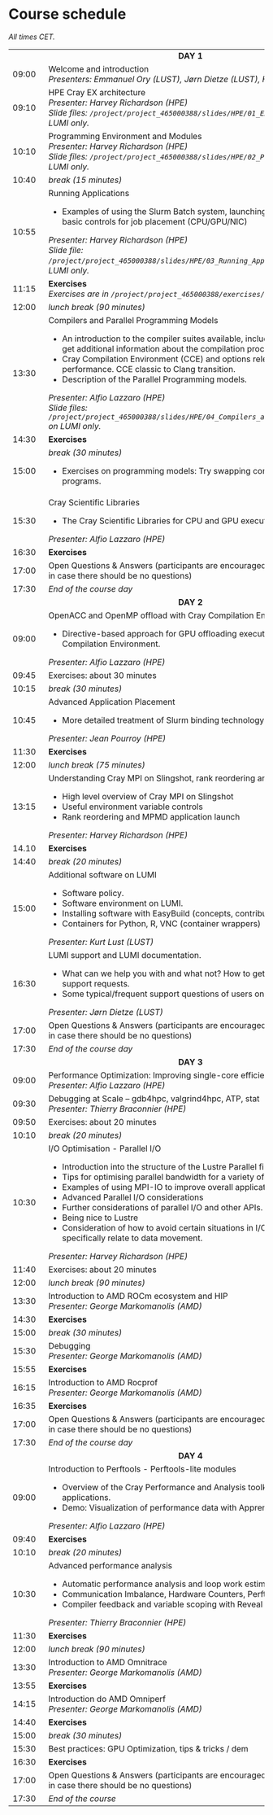 # Course schedule

<em>All times CET.</em>

<table style="text-align: left;">
<tbody>
<tr>
    <td colspan="2" align="center">
        <b>DAY 1</b>
    </td>
</tr>
<tr>
    <td>09:00&nbsp;&nbsp;</td>
    <td>Welcome and introduction<br>
    <em>Presenters: Emmanuel Ory (LUST), Jørn Dietze (LUST), Harvey Richardson (HPE)(</em>
    <!--
    <br><em>Recording: <code>/project/project_465000388/recordings/00_Introduction.mp4</code> on LUMI only.</em>
    -->
    </td>
</tr>
<tr>
    <td>09:10</td>
    <td>HPE Cray EX architecture<br/>
    <em>Presenter: Harvey Richardson (HPE)</em><br>
    <em>Slide files: <code>/project/project_465000388/slides/HPE/01_EX_Architecture.pdf</code> on LUMI only.</em>
    <!--
    <br><em>Recording: <code>/project/project_465000388/recordings/01_Cray_EX_Architecture.mp4</code> on LUMI only.</em>
    -->
    </td>
</tr>
<tr>
    <td>10:10</td>
    <td>Programming Environment and Modules<br/>
    <em>Presenter: Harvey Richardson (HPE)</em><br>
    <em>Slide files: <code>/project/project_465000388/slides/HPE/02_PE_and_Modules.pdf</code> on LUMI only.</em>
    <!--
    <br><em>Recording: <code>/project/project_465000388/recordings/02_Programming_Environment_and_Modules.mp4</code> on LUMI only.</em>
    -->
    </td>
</tr>
<tr>
    <td>10:40</td>
    <td><em>break (15 minutes)</em>
    </td>
</tr>
<tr>
    <td>10:55</td>
    <td>Running Applications
    <ul>
        <li>Examples of using the Slurm Batch system, launching jobs on the front end and basic controls for job placement (CPU/GPU/NIC)</li> 
    </ul>
    <em>Presenter: Harvey Richardson (HPE)</em><br>
    <em>Slide file: <code>/project/project_465000388/slides/HPE/03_Running_Applications_Slurm.pdf</code> on LUMI only.</em>
    <!--
    <br>
    <em>Recording: <code>/project/project_465000388/recordings/03_Running_Applications.mp4</code> on LUMI only.</em>
    -->
    </td>
</tr>
<tr>
    <td>11:15</td>
    <td><b>Exercises</b><br/>
    <em> Exercises are in <code>/project/project_465000388/exercises/HPE</code> on LUMI only.
    </td>
</tr>
<tr>
    <td>12:00</td>
    <td><em>lunch break (90 minutes)</em>
    </td>
</tr>
<tr>
    <td>13:30</td>
    <td>Compilers and Parallel Programming Models 
    <ul>
        <li>An introduction to the compiler suites available, including examples of how to get additional information about the compilation process.</li>
        <li>Cray Compilation Environment (CCE) and options relevant to porting and performance. CCE classic to Clang transition.</li>
        <li>Description of the Parallel Programming models.</li>
    </ul>
    <em>Presenter: Alfio Lazzaro (HPE)</em><br>
    <em>Slide files: <code>/project/project_465000388/slides/HPE/04_Compilers_and_Programming_Models.pdf</code> on LUMI only.</em>
    <!--
    <br>
    <em>Recording: <code>/project/project_465000388/recordings/04_Compilers_and_Programming_Models.mp4</code> on LUMI only.</em>
    -->
    </td>
</tr>
<tr>
    <td>14:30</td>
    <td><b>Exercises</b>
    </td>
</tr>
<tr>
    <td>15:00</td>
    <td><em>break (30 minutes)</em>
    <ul>
        <li>Exercises on programming models: Try swapping compilers and some GPU programs.</li>
    </ul>
    </td>
</tr>
<tr>
    <td>15:30</td>
    <td>Cray Scientific Libraries 
    <ul>
        <li>The Cray Scientific Libraries for CPU and GPU execution.</li>
    </ul>
    <em>Presenter: Alfio Lazzaro (HPE)</em><br>
    <!--
    <em>Slide files: <code>/project/project_465000388/slides/HPE/01_Intro_EX_Architecture_and_PE.pdf</code> on LUMI only.</em><br>
    <em>Recording: <code>/project/project_465000388/recordings/01_Intro_EX_Architecture_and_PE.mp4</code> on LUMI only.</em>
    -->
    </td>
</tr>
<tr>
    <td>16:30</td>
    <td><b>Exercises</b>
    </td>
</tr>
<tr>
    <td>17:00</td>
    <td>Open Questions & Answers (participants are encouraged to continue with exercises in case there should be no questions)
    </td>
</tr>
<tr>
    <td>17:30</td>
    <td><em>End of the course day</em>
    </td>
</tr>
<tr>
    <td colspan="2" align="center">
        <b>DAY 2</b>
    </td>
</tr>
<tr>
    <td>09:00</td>
    <td>OpenACC and OpenMP offload with Cray Compilation Environment
    <ul>
        <li>Directive-based approach for GPU offloading execution with the Cray Compilation Environment.</li>
    </ul>
    <em>Presenter: Alfio Lazzaro (HPE)</em><br>
    </td>
</tr>
<tr>
    <td>09:45</td> 
    <td>Exercises: about 30 minutes</td>
</tr>
<tr>
    <td>10:15</td>
    <td><em>break (30 minutes)</em></td>
</tr>
<tr>
    <td>10:45</td>
    <td>Advanced Application Placement
    <ul>
        <li>More detailed treatment of Slurm binding technology and OpenMP controls.</li>
    </ul>
    <em>Presenter: Jean Pourroy (HPE)</em><br>
    </td>
</tr>
<tr>
    <td>11:30</td>
    <td><b>Exercises</b>
    </td>
</tr>
<tr>
    <td>12:00</td>
    <td><em>lunch break (75 minutes)</em>
    </td>
</tr>
<tr>
    <td>13:15</td>
    <td>Understanding Cray MPI on Slingshot, rank reordering and MPMD launch
    <ul>
        <li>High level overview of Cray MPI on Slingshot</li>
        <li>Useful environment variable controls</li>
        <li>Rank reordering and MPMD application launch</li>
    </ul>
     <em>Presenter: Harvey Richardson (HPE)</em><br>
   </td>
</tr>
<tr>
    <td>14.10</td>
    <td><b>Exercises</b>
    </td>
</tr>
<tr>
    <td>14:40</td>
    <td><em>break (20 minutes)</em>
    </td>
</tr>
<tr>
    <td>15:00</td>
    <td>Additional software on LUMI
    <ul>
        <li>Software policy.</li>
        <li>Software environment on LUMI.</li>
        <li>Installing software with EasyBuild (concepts, contributed recipes)</li>
        <li>Containers for Python, R, VNC (container wrappers)</li>
    </ul>
     <em>Presenter: Kurt Lust (LUST)</em><br>
    </td>
</tr>
<tr>
    <td>16:30</td>
    <td>LUMI support and LUMI documentation.
    <ul>
        <li>What can we help you with and what not? How to get help, how to write good support requests.</li>
        <li>Some typical/frequent support questions of users on LUMI?</li>
    </ul>
      <em>Presenter: Jørn Dietze (LUST)</em><br>
   </td>
</tr>
<tr>
    <td>17:00</td>
    <td>Open Questions & Answers (participants are encouraged to continue with exercises in case there should be no questions)
    </td>
</tr>
<tr>
    <td>17:30</td>
    <td><em>End of the course day</em>
    </td>
</tr>
<tr>
    <td colspan="2" align="center">
        <b>DAY 3</b>
    </td>
</tr>
<tr>
    <td>09:00</td>
    <td>Performance Optimization: Improving single-core efficiency<br/>
     <em>Presenter: Alfio Lazzaro (HPE)</em><br>
   </td>
</tr>
<tr>
    <td>09:30</td>
    <td>Debugging at Scale – gdb4hpc, valgrind4hpc, ATP, stat<br/>
    <em>Presenter: Thierry Braconnier (HPE)</em><br>
    </td>
</tr>
<tr>
    <td>09:50</td>
    <td>Exercises: about 20 minutes</td>
</tr>
<tr>
    <td>10:10</td>
    <td><em>break (20 minutes)</em>
    </td>
</tr>
<tr>
    <td>10:30</td>
    <td>I/O Optimisation - Parallel I/O
    <ul>
        <li>Introduction into the structure of the Lustre Parallel file system. </li>
        <li>Tips for optimising parallel bandwidth for a variety of parallel I/O schemes. </li>
        <li>Examples of using MPI-IO to improve overall application performance.</li>
        <li>Advanced Parallel I/O considerations</li>
        <li>Further considerations of parallel I/O and other APIs.</li>
        <li>Being nice to Lustre</li>
        <li>Consideration of how to avoid certain situations in I/O usage that don’t specifically relate to data movement.</li>
    </ul>
     <em>Presenter: Harvey Richardson (HPE)</em><br>
    </td>
</tr>
<tr>
    <td>11:40</td>
    <td>Exercises: about 20 minutes
    </td>
</tr>
<tr>
    <td>12:00</td>
    <td><em>lunch break (90 minutes)</em>
    </td>
</tr>
<tr>
    <td>13:30</td>
    <td>Introduction to AMD ROCm ecosystem and HIP<br/>
    <em>Presenter: George Markomanolis (AMD)</em><br/>
    <!--
    <em><a href="files/LUMIG_training_AMD_ecosystem_11_01_2023.pdf">Slides</a> and 
    <a href="https://hackmd.io/@gmarkoma/HyAx9y2ci">additional notes and exercises</a></em><br>
    <em>Recording: <code>/project/project_465000388/recordings/03_Introduction_to_the_AMD_ROCmTM_ecosystem.mp4</code> on LUMI only.</em>
    -->
    </td>
</tr>
<tr>
    <td>14:30</td>
    <td><b>Exercises</b>
    </td>
</tr>
<tr>
    <td>15:00</td>
    <td><em>break (30 minutes)</em>
    </td>
<tr>
    <td>15:30</td>
    <td>Debugging<br/>
    <em>Presenter: George Markomanolis (AMD)</em>
    </td>
</tr>
<tr>
    <td>15:55</td>
    <td><b>Exercises</b>
    </td>
</tr>
<tr>
    <td>16:15</td>
    <td>Introduction to AMD Rocprof<br/>
    <em>Presenter: George Markomanolis (AMD)</em><br>
    </td>
</tr>
<tr>
    <td>16:35</td>
    <td><b>Exercises</b>
    </td>
</tr>
<tr>
    <td>17:00</td>
    <td>Open Questions & Answers (participants are encouraged to continue with exercises in case there should be no questions)
    </td>
</tr>
<tr>
    <td>17:30</td>
    <td><em>End of the course day</em>
    </td>
</tr>
<tr>
    <td colspan="2" align="center">
        <b>DAY 4</b>
    </td>
</tr>
<tr>
    <td>09:00</td>
    <td>Introduction to Perftools - Perftools-lite modules
    <ul>
        <li>Overview of the Cray Performance and Analysis toolkit for profiling applications.</li>
        <li>Demo: Visualization of performance data with Apprentice2</kli>
    </ul>
    <em>Presenter: Alfio Lazzaro (HPE)</em><br>
    </td>
</tr>
<tr>
    <td>09:40</td>
    <td><b>Exercises</b>
    </td>
</tr>
<tr>
    <td>10:10</td>
    <td><em>break (20 minutes)</em>
    </td>
</tr>
<tr>
    <td>10:30</td>
    <td>Advanced performance analysis
    <ul>
        <li>Automatic performance analysis and loop work estimated with perftools</li>
        <li>Communication Imbalance, Hardware Counters, Perftools API, OpenMP</li>
        <li>Compiler feedback and variable scoping with Reveal</li>
    </ul>
    <em>Presenter: Thierry Braconnier (HPE)</em><br>
    </td>
</tr>
<tr>
    <td>11:30</td>
    <td><b>Exercises</b>
    </td>
</tr>
<tr>
    <td>12:00</td>
    <td><em>lunch break (90 minutes)</em>
    </td>
</tr>
<tr>
    <td>13:30</td>
    <td>Introduction to AMD Omnitrace<br/>
    <em>Presenter: George Markomanolis (AMD)</em><br/>
    <!--
    <em><a href="files/LUMIG_training_AMD_ecosystem_11_01_2023.pdf">Slides</a> and 
    <a href="https://hackmd.io/@gmarkoma/HyAx9y2ci">additional notes and exercises</a></em><br>
    <em>Recording: <code>/project/project_465000388/recordings/03_Introduction_to_the_AMD_ROCmTM_ecosystem.mp4</code> on LUMI only.</em>
    -->
    </td>
    </td>
</tr>
<tr>
    <td>13:55</td>
    <td><b>Exercises</b>
    </td>
</tr>
<tr>
    <td>14:15</td>
    <td>Introduction do AMD Omniperf<br/>
    <em>Presenter: George Markomanolis (AMD)</em><br/>
    <!--
    <em><a href="files/LUMIG_training_AMD_ecosystem_11_01_2023.pdf">Slides</a> and 
    <a href="https://hackmd.io/@gmarkoma/HyAx9y2ci">additional notes and exercises</a></em><br>
    <em>Recording: <code>/project/project_465000388/recordings/03_Introduction_to_the_AMD_ROCmTM_ecosystem.mp4</code> on LUMI only.</em>
    -->
    </td>
</tr>
<tr>
    <td>14:40</td>
    <td><b>Exercises</b>
    </td>
</tr>
<tr>
    <td>15:00</td>
    <td><em>break (30 minutes)</em>
    </td>
</tr>
<tr>
    <td>15:30</td>
    <td>Best practices: GPU Optimization, tips & tricks / dem<br/>
    <!-- <em>Presenter: George Markomanolis (AMD)</em><br/> -->
    <!--
    <em><a href="files/LUMIG_training_AMD_ecosystem_11_01_2023.pdf">Slides</a> and 
    <a href="https://hackmd.io/@gmarkoma/HyAx9y2ci">additional notes and exercises</a></em><br>
    <em>Recording: <code>/project/project_465000388/recordings/03_Introduction_to_the_AMD_ROCmTM_ecosystem.mp4</code> on LUMI only.</em>
    -->
    </td>
</tr>
<tr>
    <td>16:30</td>
    <td><b>Exercises</b>
    </td>
</tr>
<tr>
    <td>17:00</td>
    <td>Open Questions & Answers (participants are encouraged to continue with exercises in case there should be no questions)
    </td>
</tr>
<tr>
    <td>17:30</td>
    <td><em>End of the course</em>
    </td>
</tr>
</tbody>
</table>

